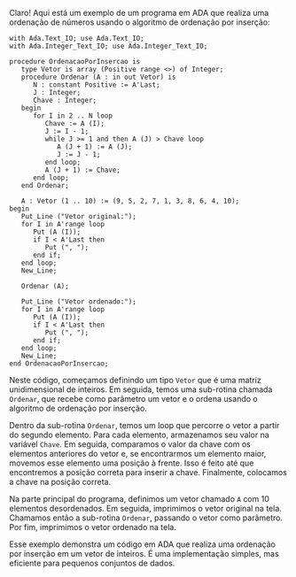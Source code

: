 Claro! Aqui está um exemplo de um programa em ADA que realiza uma ordenação de números usando o algoritmo de ordenação por inserção:

```
with Ada.Text_IO; use Ada.Text_IO;
with Ada.Integer_Text_IO; use Ada.Integer_Text_IO;

procedure OrdenacaoPorInsercao is
   type Vetor is array (Positive range <>) of Integer;
   procedure Ordenar (A : in out Vetor) is
      N : constant Positive := A'Last;
      J : Integer;
      Chave : Integer;
   begin
      for I in 2 .. N loop
         Chave := A (I);
         J := I - 1;
         while J >= 1 and then A (J) > Chave loop
            A (J + 1) := A (J);
            J := J - 1;
         end loop;
         A (J + 1) := Chave;
      end loop;
   end Ordenar;

   A : Vetor (1 .. 10) := (9, 5, 2, 7, 1, 3, 8, 6, 4, 10);
begin
   Put_Line ("Vetor original:");
   for I in A'range loop
      Put (A (I));
      if I < A'Last then
         Put (", ");
      end if;
   end loop;
   New_Line;

   Ordenar (A);

   Put_Line ("Vetor ordenado:");
   for I in A'range loop
      Put (A (I));
      if I < A'Last then
         Put (", ");
      end if;
   end loop;
   New_Line;
end OrdenacaoPorInsercao;
```

Neste código, começamos definindo um tipo `Vetor` que é uma matriz unidimensional de inteiros. Em seguida, temos uma sub-rotina chamada `Ordenar`, que recebe como parâmetro um vetor e o ordena usando o algoritmo de ordenação por inserção.

Dentro da sub-rotina `Ordenar`, temos um loop que percorre o vetor a partir do segundo elemento. Para cada elemento, armazenamos seu valor na variável `Chave`. Em seguida, comparamos o valor da chave com os elementos anteriores do vetor e, se encontrarmos um elemento maior, movemos esse elemento uma posição à frente. Isso é feito até que encontremos a posição correta para inserir a chave. Finalmente, colocamos a chave na posição correta.

Na parte principal do programa, definimos um vetor chamado `A` com 10 elementos desordenados. Em seguida, imprimimos o vetor original na tela. Chamamos então a sub-rotina `Ordenar`, passando o vetor como parâmetro. Por fim, imprimimos o vetor ordenado na tela.

Esse exemplo demonstra um código em ADA que realiza uma ordenação por inserção em um vetor de inteiros. É uma implementação simples, mas eficiente para pequenos conjuntos de dados.